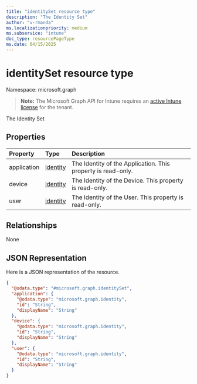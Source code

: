 ```yaml
---
title: "identitySet resource type"
description: "The Identity Set"
author: "v-rmanda"
ms.localizationpriority: medium
ms.subservice: "intune"
doc_type: resourcePageType
ms.date: 04/15/2025
---
```


# identitySet resource type

Namespace: microsoft.graph

> **Note:** The Microsoft Graph API for Intune requires an [active Intune license](https://go.microsoft.com/fwlink/?linkid=839381) for the tenant.

The Identity Set

## Properties
|Property|Type|Description|
|:---|:---|:---|
|application|[identity](../resources/intune-rbac-identity.md)|The Identity of the Application. This property is read-only.|
|device|[identity](../resources/intune-rbac-identity.md)|The Identity of the Device. This property is read-only.|
|user|[identity](../resources/intune-rbac-identity.md)|The Identity of the User. This property is read-only.|

## Relationships
None

## JSON Representation
Here is a JSON representation of the resource.
<!-- {
  "blockType": "resource",
  "@odata.type": "microsoft.graph.identitySet"
}
-->
``` json
{
  "@odata.type": "#microsoft.graph.identitySet",
  "application": {
    "@odata.type": "microsoft.graph.identity",
    "id": "String",
    "displayName": "String"
  },
  "device": {
    "@odata.type": "microsoft.graph.identity",
    "id": "String",
    "displayName": "String"
  },
  "user": {
    "@odata.type": "microsoft.graph.identity",
    "id": "String",
    "displayName": "String"
  }
}
```
